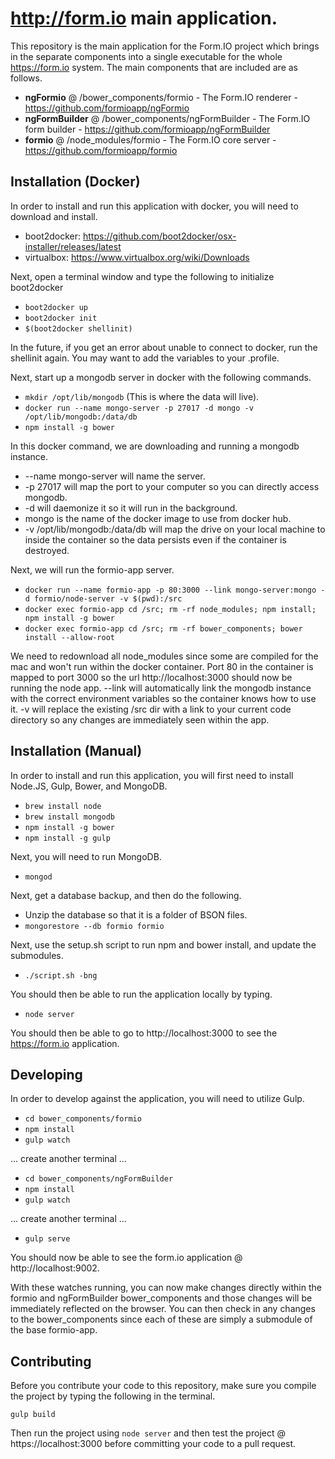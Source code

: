 http://form.io main application.
================================
This repository is the main application for the Form.IO project which brings in the separate components into a single
executable for the whole https://form.io system. The main components that are included are as follows.

 - **ngFormio** @ /bower_components/formio - The Form.IO renderer - https://github.com/formioapp/ngFormio
 - **ngFormBuilder** @ /bower_components/ngFormBuilder - The Form.IO form builder - https://github.com/formioapp/ngFormBuilder
 - **formio** @ /node_modules/formio - The Form.IO core server - https://github.com/formioapp/formio
 
Installation (Docker)
------------
In order to install and run this application with docker, you will need to download and install.

  - boot2docker: https://github.com/boot2docker/osx-installer/releases/latest
  - virtualbox: https://www.virtualbox.org/wiki/Downloads
  
Next, open a terminal window and type the following to initialize boot2docker

  - ```boot2docker up```
  - ```boot2docker init```
  - ```$(boot2docker shellinit)```
  
In the future, if you get an error about unable to connect to docker, run the shellinit again. You may want to add the variables to your .profile.

Next, start up a mongodb server in docker with the following commands.

  - ```mkdir /opt/lib/mongodb``` (This is where the data will live).
  - ```docker run --name mongo-server -p 27017 -d mongo -v /opt/lib/mongodb:/data/db```
  - ```npm install -g bower```
  
In this docker command, we are downloading and running a mongodb instance.
 
  - --name mongo-server will name the server.
  - -p 27017 will map the port to your computer so you can directly access mongodb.
  - -d will daemonize it so it will run in the background.
  - mongo is the name of the docker image to use from docker hub.
  - -v /opt/lib/mongodb:/data/db will map the drive on your local machine to inside the container so the data persists even if the container is destroyed.
  
Next, we will run the formio-app server.

  - ```docker run --name formio-app -p 80:3000 --link mongo-server:mongo -d formio/node-server -v $(pwd):/src```
  - ```docker exec formio-app cd /src; rm -rf node_modules; npm install; npm install -g bower```
  - ```docker exec formio-app cd /src; rm -rf bower_components; bower install --allow-root```
  
We need to redownload all node_modules since some are compiled for the mac and won't run within the docker container.  Port 80 in the container is mapped to port 3000 so the url http://localhost:3000 should now be running the node app.  --link will automatically link the mongodb instance with the correct environment variables so the container knows how to use it. -v will replace the existing /src dir with a link to your current code directory so any changes are immediately seen within the app.

Installation (Manual)
------------
In order to install and run this application, you will first need to install Node.JS, Gulp, Bower, and MongoDB.

  - ```brew install node```
  - ```brew install mongodb```
  - ```npm install -g bower```
  - ```npm install -g gulp```
  
Next, you will need to run MongoDB.

  - ```mongod```

Next, get a database backup, and then do the following.
 - Unzip the database so that it is a folder of BSON files.
 - ```mongorestore --db formio formio```

Next, use the setup.sh script to run npm and bower install, and update the submodules.

  - ```./script.sh -bng```
  
You should then be able to run the application locally by typing.

  - ```node server```
  
You should then be able to go to http://localhost:3000 to see the https://form.io application.

Developing
------------
In order to develop against the application, you will need to utilize Gulp.

  - ```cd bower_components/formio```
  - ```npm install```
  - ```gulp watch```
  
... create another terminal ...
  
  - ```cd bower_components/ngFormBuilder```
  - ```npm install```
  - ```gulp watch```
  
... create another terminal ...
  
  - ```gulp serve```

You should now be able to see the form.io application @ http://localhost:9002.
  
With these watches running, you can now make changes directly within the formio and ngFormBuilder
bower_components and those changes will be immediately reflected on the browser. You can then 
check in any changes to the bower_components since each of these are simply a submodule of the
base formio-app.

Contributing
----------------
Before you contribute your code to this repository, make sure you compile the project by typing the following in the terminal.

```
gulp build
```

Then run the project using ```node server``` and then test the project @ https://localhost:3000 before committing your code to a pull request.
